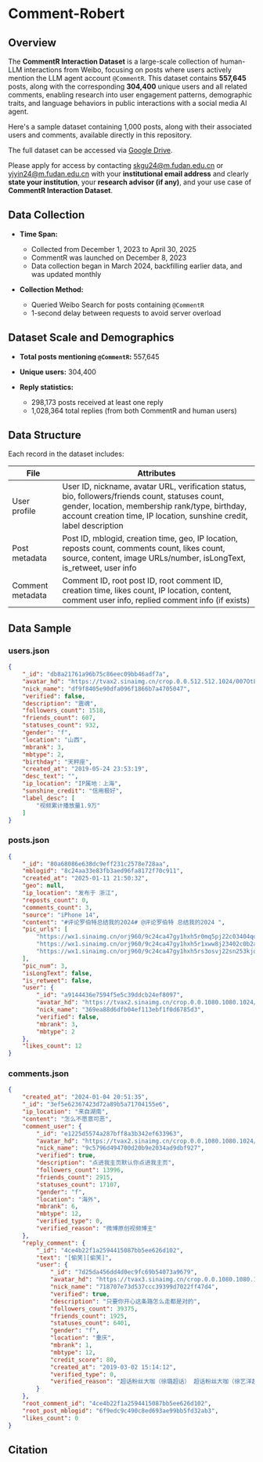 # Comment-Robert

## Overview

The **CommentR Interaction Dataset** is a large-scale collection of human-LLM interactions from Weibo, focusing on posts where users actively mention the LLM agent account `@CommentR`. This dataset contains **557,645** posts, along with the corresponding **304,400** unique users and all related comments, enabling research into user engagement patterns, demographic traits, and language behaviors in public interactions with a social media AI agent.

Here's a sample dataset containing 1,000 posts, along with their associated users and comments, available directly in this repository.

The full dataset can be accessed via [Google Drive](https://drive.google.com/file/d/1mqXO9mLObt2UcMa8y9ZPvfPuwRBaiSyS/view?usp=sharing). 

Please apply for access by contacting [skgu24@m.fudan.edu.cn](skgu24@m.fudan.edu.cn) or [yjyin24@m.fudan.edu.cn](skgu24@m.fudan.edu.cn) with your **institutional email address** and clearly **state your institution**, your **research advisor (if any)**, and your use case of **CommentR Interaction Dataset**.

## Data Collection

* **Time Span:**

  * Collected from December 1, 2023 to April 30, 2025
  * CommentR was launched on December 8, 2023
  * Data collection began in March 2024, backfilling earlier data, and was updated monthly
* **Collection Method:**

  * Queried Weibo Search for posts containing `@CommentR`
  * 1-second delay between requests to avoid server overload

## Dataset Scale and Demographics

* **Total posts mentioning `@CommentR`:** 557,645

* **Unique users:** 304,400

* **Reply statistics:**

  * 298,173 posts received at least one reply
  * 1,028,364 total replies (from both CommentR and human users)

## Data Structure

Each record in the dataset includes:

| File          | Attributes                                                                 |
| ------------- | -------------------------------------------------------------------------- |
| User profile    | User ID, nickname, avatar URL, verification status, bio, followers/friends count, statuses count, gender, location, membership rank/type, birthday, account creation time, IP location, sunshine credit, label description |
| Post metadata    | Post ID, mblogid, creation time, geo, IP location, reposts count, comments count, likes count, source, content, image URLs/number, isLongText, is_retweet, user info|
| Comment metadata | Comment ID, root post ID, root comment ID, creation time, likes count, IP location, content, comment user info, replied comment info (if exists)|




## Data Sample

### users.json
```json
{
    "_id": "db8a21761a96b75c86eec09bb46adf7a",
    "avatar_hd": "https://tvax2.sinaimg.cn/crop.0.0.512.512.1024/007OtLHVly8hag5b1x4i1j30e80e83z0.jpg?KID=imgbed,tva&Expires=1728599961&ssig=HrDFcBRqIk",
    "nick_name": "df9f8405e90dfa096f1866b7a4705047",
    "verified": false,
    "description": "震魂",
    "followers_count": 1518,
    "friends_count": 607,
    "statuses_count": 932,
    "gender": "f",
    "location": "山西",
    "mbrank": 3,
    "mbtype": 2,
    "birthday": "天秤座",
    "created_at": "2019-05-24 23:53:19",
    "desc_text": "",
    "ip_location": "IP属地：上海",
    "sunshine_credit": "信用极好",
    "label_desc": [
        "视频累计播放量1.9万"
    ]
}
```
### posts.json 
```json
{
    "_id": "80a68086e638dc9eff231c2578e728aa",
    "mblogid": "8c24aa33e83fb3aed96fa8172f70c911",
    "created_at": "2025-01-11 21:50:32",
    "geo": null,
    "ip_location": "发布于 浙江",
    "reposts_count": 0,
    "comments_count": 3,
    "source": "iPhone 14",
    "content": "#评论罗伯特总结我的2024# @评论罗伯特 总结我的2024 ",
    "pic_urls": [
        "https://wx1.sinaimg.cn/orj960/9c24ca47gy1hxh5r0mq5pj22c03404qq",
        "https://wx1.sinaimg.cn/orj960/9c24ca47gy1hxh5r1xww8j23402c0b2a",
        "https://wx1.sinaimg.cn/orj960/9c24ca47gy1hxh5rs3osvj22sn253kjo"
    ],
    "pic_num": 3,
    "isLongText": false,
    "is_retweet": false,
    "user": {
        "_id": "a9144436e7594f5e5c39ddcb24ef8097",
        "avatar_hd": "https://tvax2.sinaimg.cn/crop.0.0.1080.1080.1024/9c24ca47ly8hmbfx2bhv5j20u00u079d.jpg?KID=imgbed,tva&Expires=1746493182&ssig=6O4TqfBWoF",
        "nick_name": "369ea88d6dfb04ef113ebf1f0d6785d3",
        "verified": false,
        "mbrank": 3,
        "mbtype": 2
    },
    "likes_count": 12
}
```
### comments.json
```json
{
    "created_at": "2024-01-04 20:51:35",
    "_id": "3ef5e62367423d72a89b5a71704155e6",
    "ip_location": "来自湖南",
    "content": "怎么不愿意可恶",
    "comment_user": {
        "_id": "e1225d5574a287bff8a3b342ef633963",
        "avatar_hd": "https://tvax2.sinaimg.cn/crop.0.0.1080.1080.1024/008utg7kly8hts5dbp5v8j30u00u0n00.jpg?KID=imgbed,tva&Expires=1727493599&ssig=pLLJJu%2Bo4w",
        "nick_name": "9c5796d494700d20b9e2034ad9dbf927",
        "verified": true,
        "description": "点进我主页默认你点进我主页",
        "followers_count": 13996,
        "friends_count": 2915,
        "statuses_count": 17107,
        "gender": "f",
        "location": "海外",
        "mbrank": 6,
        "mbtype": 12,
        "verified_type": 0,
        "verified_reason": "微博原创视频博主"
    },
    "reply_comment": {
        "_id": "4ce4b22f1a2594415087bb5ee626d102",
        "text": "[偷笑][偷笑]",
        "user": {
            "_id": "7d25da456dd4d0ec9fc69b54073a9679",
            "avatar_hd": "https://tvax3.sinaimg.cn/crop.0.0.1080.1080.1024/007EUKxsgy1hu2hzozkzkj30u00u0gov.jpg?KID=imgbed,tva&Expires=1727493599&ssig=YzORDJhcRX",
            "nick_name": "718707e73d537ccc39399d7022ff47d4",
            "verified": true,
            "description": "只要你开心这条路怎么走都是对的",
            "followers_count": 39375,
            "friends_count": 1925,
            "statuses_count": 6401,
            "gender": "f",
            "location": "重庆",
            "mbrank": 1,
            "mbtype": 12,
            "credit_score": 80,
            "created_at": "2019-03-02 15:14:12",
            "verified_type": 0,
            "verified_reason": "超话粉丝大咖（徐璐超话） 超话粉丝大咖（徐艺洋超话）"
        }
    },
    "root_comment_id": "4ce4b22f1a2594415087bb5ee626d102",
    "root_post_mblogid": "6f9edc9c490c8ed693ae99bb5fd32ab3",
    "likes_count": 0
}
```

## Citation



